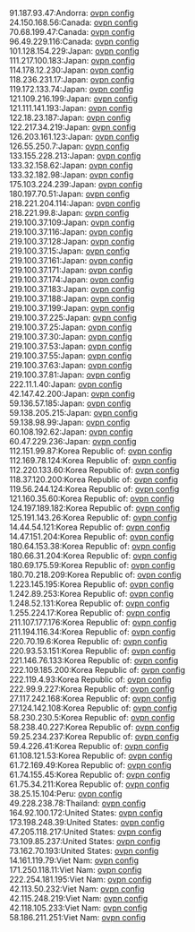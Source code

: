 91.187.93.47:Andorra: [ovpn config](vpn/91_187_93_47.ovpn)  
24.150.168.56:Canada: [ovpn config](vpn/24_150_168_56.ovpn)  
70.68.199.47:Canada: [ovpn config](vpn/70_68_199_47.ovpn)  
96.49.229.116:Canada: [ovpn config](vpn/96_49_229_116.ovpn)  
101.128.154.229:Japan: [ovpn config](vpn/101_128_154_229.ovpn)  
111.217.100.183:Japan: [ovpn config](vpn/111_217_100_183.ovpn)  
114.178.12.230:Japan: [ovpn config](vpn/114_178_12_230.ovpn)  
118.236.231.17:Japan: [ovpn config](vpn/118_236_231_17.ovpn)  
119.172.133.74:Japan: [ovpn config](vpn/119_172_133_74.ovpn)  
121.109.216.199:Japan: [ovpn config](vpn/121_109_216_199.ovpn)  
121.111.141.193:Japan: [ovpn config](vpn/121_111_141_193.ovpn)  
122.18.23.187:Japan: [ovpn config](vpn/122_18_23_187.ovpn)  
122.217.34.219:Japan: [ovpn config](vpn/122_217_34_219.ovpn)  
126.203.161.123:Japan: [ovpn config](vpn/126_203_161_123.ovpn)  
126.55.250.7:Japan: [ovpn config](vpn/126_55_250_7.ovpn)  
133.155.228.213:Japan: [ovpn config](vpn/133_155_228_213.ovpn)  
133.32.158.62:Japan: [ovpn config](vpn/133_32_158_62.ovpn)  
133.32.182.98:Japan: [ovpn config](vpn/133_32_182_98.ovpn)  
175.103.224.239:Japan: [ovpn config](vpn/175_103_224_239.ovpn)  
180.197.70.51:Japan: [ovpn config](vpn/180_197_70_51.ovpn)  
218.221.204.114:Japan: [ovpn config](vpn/218_221_204_114.ovpn)  
218.221.99.8:Japan: [ovpn config](vpn/218_221_99_8.ovpn)  
219.100.37.109:Japan: [ovpn config](vpn/219_100_37_109.ovpn)  
219.100.37.116:Japan: [ovpn config](vpn/219_100_37_116.ovpn)  
219.100.37.128:Japan: [ovpn config](vpn/219_100_37_128.ovpn)  
219.100.37.15:Japan: [ovpn config](vpn/219_100_37_15.ovpn)  
219.100.37.161:Japan: [ovpn config](vpn/219_100_37_161.ovpn)  
219.100.37.171:Japan: [ovpn config](vpn/219_100_37_171.ovpn)  
219.100.37.174:Japan: [ovpn config](vpn/219_100_37_174.ovpn)  
219.100.37.183:Japan: [ovpn config](vpn/219_100_37_183.ovpn)  
219.100.37.188:Japan: [ovpn config](vpn/219_100_37_188.ovpn)  
219.100.37.199:Japan: [ovpn config](vpn/219_100_37_199.ovpn)  
219.100.37.225:Japan: [ovpn config](vpn/219_100_37_225.ovpn)  
219.100.37.25:Japan: [ovpn config](vpn/219_100_37_25.ovpn)  
219.100.37.30:Japan: [ovpn config](vpn/219_100_37_30.ovpn)  
219.100.37.53:Japan: [ovpn config](vpn/219_100_37_53.ovpn)  
219.100.37.55:Japan: [ovpn config](vpn/219_100_37_55.ovpn)  
219.100.37.63:Japan: [ovpn config](vpn/219_100_37_63.ovpn)  
219.100.37.81:Japan: [ovpn config](vpn/219_100_37_81.ovpn)  
222.11.1.40:Japan: [ovpn config](vpn/222_11_1_40.ovpn)  
42.147.42.200:Japan: [ovpn config](vpn/42_147_42_200.ovpn)  
59.136.57.185:Japan: [ovpn config](vpn/59_136_57_185.ovpn)  
59.138.205.215:Japan: [ovpn config](vpn/59_138_205_215.ovpn)  
59.138.98.99:Japan: [ovpn config](vpn/59_138_98_99.ovpn)  
60.108.192.62:Japan: [ovpn config](vpn/60_108_192_62.ovpn)  
60.47.229.236:Japan: [ovpn config](vpn/60_47_229_236.ovpn)  
112.151.99.87:Korea Republic of: [ovpn config](vpn/112_151_99_87.ovpn)  
112.169.78.124:Korea Republic of: [ovpn config](vpn/112_169_78_124.ovpn)  
112.220.133.60:Korea Republic of: [ovpn config](vpn/112_220_133_60.ovpn)  
118.37.120.200:Korea Republic of: [ovpn config](vpn/118_37_120_200.ovpn)  
119.56.244.124:Korea Republic of: [ovpn config](vpn/119_56_244_124.ovpn)  
121.160.35.60:Korea Republic of: [ovpn config](vpn/121_160_35_60.ovpn)  
124.197.189.182:Korea Republic of: [ovpn config](vpn/124_197_189_182.ovpn)  
125.191.143.26:Korea Republic of: [ovpn config](vpn/125_191_143_26.ovpn)  
14.44.54.121:Korea Republic of: [ovpn config](vpn/14_44_54_121.ovpn)  
14.47.151.204:Korea Republic of: [ovpn config](vpn/14_47_151_204.ovpn)  
180.64.153.38:Korea Republic of: [ovpn config](vpn/180_64_153_38.ovpn)  
180.66.31.204:Korea Republic of: [ovpn config](vpn/180_66_31_204.ovpn)  
180.69.175.59:Korea Republic of: [ovpn config](vpn/180_69_175_59.ovpn)  
180.70.218.209:Korea Republic of: [ovpn config](vpn/180_70_218_209.ovpn)  
1.223.145.195:Korea Republic of: [ovpn config](vpn/1_223_145_195.ovpn)  
1.242.89.253:Korea Republic of: [ovpn config](vpn/1_242_89_253.ovpn)  
1.248.52.131:Korea Republic of: [ovpn config](vpn/1_248_52_131.ovpn)  
1.255.224.17:Korea Republic of: [ovpn config](vpn/1_255_224_17.ovpn)  
211.107.177.176:Korea Republic of: [ovpn config](vpn/211_107_177_176.ovpn)  
211.194.116.34:Korea Republic of: [ovpn config](vpn/211_194_116_34.ovpn)  
220.70.19.6:Korea Republic of: [ovpn config](vpn/220_70_19_6.ovpn)  
220.93.53.151:Korea Republic of: [ovpn config](vpn/220_93_53_151.ovpn)  
221.146.76.133:Korea Republic of: [ovpn config](vpn/221_146_76_133.ovpn)  
222.109.185.200:Korea Republic of: [ovpn config](vpn/222_109_185_200.ovpn)  
222.119.4.93:Korea Republic of: [ovpn config](vpn/222_119_4_93.ovpn)  
222.99.9.227:Korea Republic of: [ovpn config](vpn/222_99_9_227.ovpn)  
27.117.242.168:Korea Republic of: [ovpn config](vpn/27_117_242_168.ovpn)  
27.124.142.108:Korea Republic of: [ovpn config](vpn/27_124_142_108.ovpn)  
58.230.230.5:Korea Republic of: [ovpn config](vpn/58_230_230_5.ovpn)  
58.238.40.227:Korea Republic of: [ovpn config](vpn/58_238_40_227.ovpn)  
59.25.234.237:Korea Republic of: [ovpn config](vpn/59_25_234_237.ovpn)  
59.4.226.41:Korea Republic of: [ovpn config](vpn/59_4_226_41.ovpn)  
61.108.121.53:Korea Republic of: [ovpn config](vpn/61_108_121_53.ovpn)  
61.72.169.49:Korea Republic of: [ovpn config](vpn/61_72_169_49.ovpn)  
61.74.155.45:Korea Republic of: [ovpn config](vpn/61_74_155_45.ovpn)  
61.75.34.211:Korea Republic of: [ovpn config](vpn/61_75_34_211.ovpn)  
38.25.15.104:Peru: [ovpn config](vpn/38_25_15_104.ovpn)  
49.228.238.78:Thailand: [ovpn config](vpn/49_228_238_78.ovpn)  
164.92.100.172:United States: [ovpn config](vpn/164_92_100_172.ovpn)  
173.198.248.39:United States: [ovpn config](vpn/173_198_248_39.ovpn)  
47.205.118.217:United States: [ovpn config](vpn/47_205_118_217.ovpn)  
73.109.85.237:United States: [ovpn config](vpn/73_109_85_237.ovpn)  
73.162.70.193:United States: [ovpn config](vpn/73_162_70_193.ovpn)  
14.161.119.79:Viet Nam: [ovpn config](vpn/14_161_119_79.ovpn)  
171.250.118.11:Viet Nam: [ovpn config](vpn/171_250_118_11.ovpn)  
222.254.181.195:Viet Nam: [ovpn config](vpn/222_254_181_195.ovpn)  
42.113.50.232:Viet Nam: [ovpn config](vpn/42_113_50_232.ovpn)  
42.115.248.219:Viet Nam: [ovpn config](vpn/42_115_248_219.ovpn)  
42.118.105.233:Viet Nam: [ovpn config](vpn/42_118_105_233.ovpn)  
58.186.211.251:Viet Nam: [ovpn config](vpn/58_186_211_251.ovpn)  
